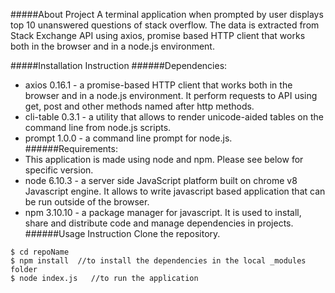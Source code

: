 #####About Project
A terminal application when prompted by user displays top 10 unanswered questions of stack overflow. The data is extracted from Stack Exchange API using axios, promise based HTTP client that works both in the browser and in a node.js environment.

#####Installation Instruction
######Dependencies:
* axios 0.16.1 - a promise-based HTTP client that works both in the browser and in a node.js environment. It perform requests to API using get, post and other methods named after http methods.
* cli-table 0.3.1 - a utility that allows to render unicode-aided tables on the command line from node.js scripts.
* prompt 1.0.0 - a command line prompt for node.js.
######Requirements:
* This application is made using node and npm. Please see below for specific version.
* node 6.10.3 - a server side JavaScript platform built on chrome v8 Javascript engine. It allows to write javascript based application that can be run outside of the browser.
* npm 3.10.10 - a package manager for javascript. It is used to install, share and distribute code and manage dependencies in projects.
######Usage Instruction
Clone the repository.
```
$ cd repoName
$ npm install  //to install the dependencies in the local _modules folder
$ node index.js   //to run the application
```
